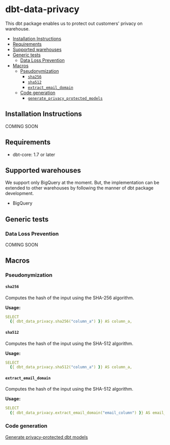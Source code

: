 # dbt-data-privacy

This dbt package enables us to protect out customers' privacy on warehouse.

<!-- toc -->

- [Installation Instructions](#installation-instructions)
- [Requirements](#requirements)
- [Supported warehouses](#supported-warehouses)
- [Generic tests](#generic-tests)
  - [Data Loss Prevention](#data-loss-prevention)
- [Macros](#macros)
  - [Pseudonymization](#pseudonymization)
    - [`sha256`](#sha256)
    - [`sha512`](#sha512)
    - [`extract_email_domain`](#extract_email_domain)
  - [Code generation](#code-generation)
    - [`generate_privacy_protected_models`](#generate_privacy_protected_models)

<!-- tocstop -->

## Installation Instructions

COMING SOON

## Requirements

- dbt-core: 1.7 or later

## Supported warehouses

We support only BigQuery at the moment.
But, the implementation can be extended to other warehouses by following the manner of dbt package development.

- BigQuery

## Generic tests

### Data Loss Prevention

COMING SOON

## Macros

### Pseudonymization

#### `sha256`

Computes the hash of the input using the SHA-256 algorithm.

**Usage:**

```yaml
SELECT
  {{ dbt_data_privacy.sha256("column_a") }} AS column_a,
```

#### `sha512`

Computes the hash of the input using the SHA-512 algorithm.

**Usage:**

```yaml
SELECT
  {{ dbt_data_privacy.sha512("column_a") }} AS column_a,
```

#### `extract_email_domain`

Computes the hash of the input using the SHA-512 algorithm.

**Usage:**

```yaml
SELECT
  {{ dbt_data_privacy.extract_email_domain("email_column") }} AS email_column,
```

### Code generation

[Generate privacy-protected dbt models](./docs/generate_models.md)

